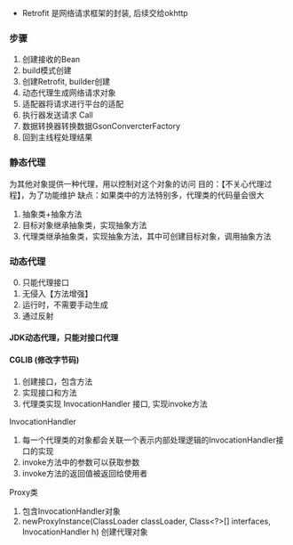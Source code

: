 * Retrofit 是网络请求框架的封装, 后续交给okhttp
### 步骤
1. 创建接收的Bean
2. build模式创建
3. 创建Retrofit, builder创建
4. 动态代理生成网络请求对象
5. 适配器将请求进行平台的适配
6. 执行器发送请求 Call
7. 数据转换器转换数据GsonConvercterFactory
8. 回到主线程处理结果

### 静态代理
为其他对象提供一种代理，用以控制对这个对象的访问
目的：【不关心代理过程】，为了功能维护
缺点：如果类中的方法特别多，代理类的代码量会很大

1. 抽象类+抽象方法
2. 目标对象继承抽象类，实现抽象方法
3. 代理类继承抽象类，实现抽象方法，其中可创建目标对象，调用抽象方法


### 动态代理
0. 只能代理接口
1. 无侵入【方法增强】
2. 运行时，不需要手动生成
3. 通过反射


#### JDK动态代理，只能对接口代理
#### CGLIB (修改字节码)

1. 创建接口，包含方法
2. 实现接口和方法
3. 代理类实现 InvocationHandler 接口, 实现invoke方法

InvocationHandler
1. 每一个代理类的对象都会关联一个表示内部处理逻辑的InvocationHandler接口的实现
2. invoke方法中的参数可以获取参数
3. invoke方法的返回值被返回给使用者

Proxy类
1. 包含InvocationHandler对象
2. newProxyInstance(ClassLoader classLoader, Class<?>[] interfaces, InvocationHandler h) 创建代理对象
